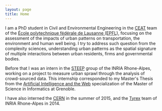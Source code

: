 ```yaml
---
layout: page
title: Home
---
```


I am a PhD student in Civil and Environmental Engineering in the [CEAT](http://ceat.epfl.ch/) team of the [École polytechnique fédérale de Lausanne (EPFL)](http://www.epfl.ch), focusing on the assessment of the impacts of urban patterns on transportation, the environment and human well being. I try to address such question from the complexity sciences, understanding urban patterns as the spatial signature of multiple interactions between urban residents, firms and governmental bodies.

Before that I was an intern in the [STEEP](https://team.inria.fr/steep/) group of the INRIA Rhone-Alpes, working on a project to measure urban sprawl through the analysis of crowd-sourced data. This internship corresponded to my Master's Thesis from the [Artificial Intelligence and the Web](http://mosig.imag.fr/ProgramEn/M2S1#AIW) specialization of the Master of Science in Informatics at Grenoble.

I have also interned the [CERN](http://www.cern.ch) in the summer of 2015, and the [Tyrex](https://team.inria.fr/tyrex/) team of INRIA Rhone-Alpes in 2014.

